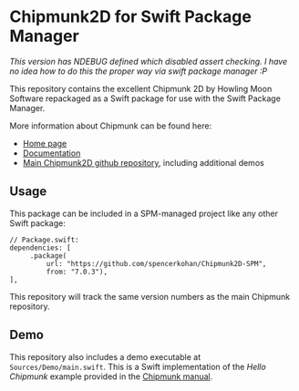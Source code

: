 # Chipmunk2D for Swift Package Manager

*This version has NDEBUG defined which disabled assert checking. I have no idea how to do this the proper way via swift package manager :P*

This repository contains the excellent Chipmunk 2D by Howling Moon Software repackaged as a Swift package for use with the Swift Package Manager.

More information about Chipmunk can be found here:

- [Home page](https://chipmunk-physics.net/)
- [Documentation](https://chipmunk-physics.net/documentation.php)
- [Main Chipmunk2D github repository](https://github.com/slembcke/Chipmunk2D), including additional demos

## Usage

This package can be included in a SPM-managed project like any other Swift package:

    // Package.swift: 
    dependencies: [
         .package(
             url: "https://github.com/spencerkohan/Chipmunk2D-SPM", 
             from: "7.0.3"),
    ],
    
This repository will track the same version numbers as the main Chipmunk repository.

## Demo

This repository also includes a demo executable at `Sources/Demo/main.swift`.  This is a Swift implementation of the *Hello Chipmunk* example provided in the [Chipmunk manual](https://chipmunk-physics.net/release/ChipmunkLatest-Docs/).
